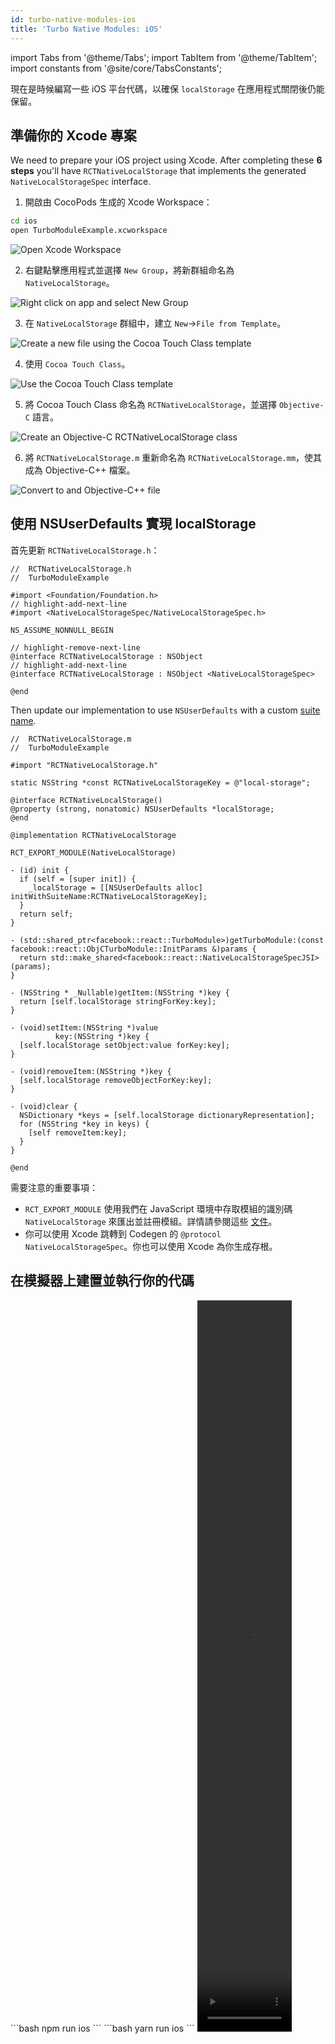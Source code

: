 ```yaml
---
id: turbo-native-modules-ios
title: 'Turbo Native Modules: iOS'
---
```


import Tabs from '@theme/Tabs'; import TabItem from '@theme/TabItem'; import constants from '@site/core/TabsConstants';

現在是時候編寫一些 iOS 平台代碼，以確保 `localStorage` 在應用程式關閉後仍能保留。

## 準備你的 Xcode 專案

We need to prepare your iOS project using Xcode. After completing these **6 steps** you'll have `RCTNativeLocalStorage` that implements the generated `NativeLocalStorageSpec` interface.

1. 開啟由 CocoPods 生成的 Xcode Workspace：

```bash
cd ios
open TurboModuleExample.xcworkspace
```

<img class="half-size" alt="Open Xcode Workspace" src="/docs/assets/turbo-native-modules/xcode/1.webp" />

2. 右鍵點擊應用程式並選擇 <code>New Group</code>，將新群組命名為 `NativeLocalStorage`。

<img class="half-size" alt="Right click on app and select New Group" src="/docs/assets/turbo-native-modules/xcode/2.webp" />

3. 在 `NativeLocalStorage` 群組中，建立 <code>New</code>→<code>File from Template</code>。

<img class="half-size" alt="Create a new file using the Cocoa Touch Class template" src="/docs/assets/turbo-native-modules/xcode/3.webp" />

4. 使用 <code>Cocoa Touch Class</code>。

<img class="half-size" alt="Use the Cocoa Touch Class template" src="/docs/assets/turbo-native-modules/xcode/4.webp"  />

5. 將 Cocoa Touch Class 命名為 <code>RCTNativeLocalStorage</code>，並選擇 <code>Objective-C</code> 語言。

<img class="half-size" alt="Create an Objective-C RCTNativeLocalStorage class" src="/docs/assets/turbo-native-modules/xcode/5.webp" />

6. 將 <code>RCTNativeLocalStorage.m</code> 重新命名為 <code>RCTNativeLocalStorage.mm</code>，使其成為 Objective-C++ 檔案。

<img class="half-size" alt="Convert to and Objective-C++ file" src="/docs/assets/turbo-native-modules/xcode/6.webp" />

## 使用 NSUserDefaults 實現 localStorage

首先更新 `RCTNativeLocalStorage.h`：

```objc title="NativeLocalStorage/RCTNativeLocalStorage.h"
//  RCTNativeLocalStorage.h
//  TurboModuleExample

#import <Foundation/Foundation.h>
// highlight-add-next-line
#import <NativeLocalStorageSpec/NativeLocalStorageSpec.h>

NS_ASSUME_NONNULL_BEGIN

// highlight-remove-next-line
@interface RCTNativeLocalStorage : NSObject
// highlight-add-next-line
@interface RCTNativeLocalStorage : NSObject <NativeLocalStorageSpec>

@end
```

Then update our implementation to use `NSUserDefaults` with a custom [suite name](https://developer.apple.com/documentation/foundation/nsuserdefaults/1409957-initwithsuitename).

```objc title="NativeLocalStorage/RCTNativeLocalStorage.mm"
//  RCTNativeLocalStorage.m
//  TurboModuleExample

#import "RCTNativeLocalStorage.h"

static NSString *const RCTNativeLocalStorageKey = @"local-storage";

@interface RCTNativeLocalStorage()
@property (strong, nonatomic) NSUserDefaults *localStorage;
@end

@implementation RCTNativeLocalStorage

RCT_EXPORT_MODULE(NativeLocalStorage)

- (id) init {
  if (self = [super init]) {
    _localStorage = [[NSUserDefaults alloc] initWithSuiteName:RCTNativeLocalStorageKey];
  }
  return self;
}

- (std::shared_ptr<facebook::react::TurboModule>)getTurboModule:(const facebook::react::ObjCTurboModule::InitParams &)params {
  return std::make_shared<facebook::react::NativeLocalStorageSpecJSI>(params);
}

- (NSString * _Nullable)getItem:(NSString *)key {
  return [self.localStorage stringForKey:key];
}

- (void)setItem:(NSString *)value
          key:(NSString *)key {
  [self.localStorage setObject:value forKey:key];
}

- (void)removeItem:(NSString *)key {
  [self.localStorage removeObjectForKey:key];
}

- (void)clear {
  NSDictionary *keys = [self.localStorage dictionaryRepresentation];
  for (NSString *key in keys) {
    [self removeItem:key];
  }
}

@end
```

需要注意的重要事項：

- `RCT_EXPORT_MODULE` 使用我們在 JavaScript 環境中存取模組的識別碼 `NativeLocalStorage` 來匯出並註冊模組。詳情請參閱這些 [文件](./legacy/native-modules-ios#module-name)。
- 你可以使用 Xcode 跳轉到 Codegen 的 `@protocol NativeLocalStorageSpec`。你也可以使用 Xcode 為你生成存根。

## 在模擬器上建置並執行你的代碼

<Tabs groupId="package-manager" queryString defaultValue={constants.defaultPackageManager} values={constants.packageManagers}>
<TabItem value="npm">
```bash
npm run ios
```
</TabItem>
<TabItem value="yarn">
```bash
yarn run ios
```
</TabItem>
</Tabs>

<video width="30%" height="30%" playsinline="true" autoplay="true" muted="true" loop="true">
    <source src="/docs/assets/turbo-native-modules/turbo-native-modules-ios.webm" type="video/webm" />
    <source src="/docs/assets/turbo-native-modules/turbo-native-modules-ios.mp4" type="video/mp4" />
</video>